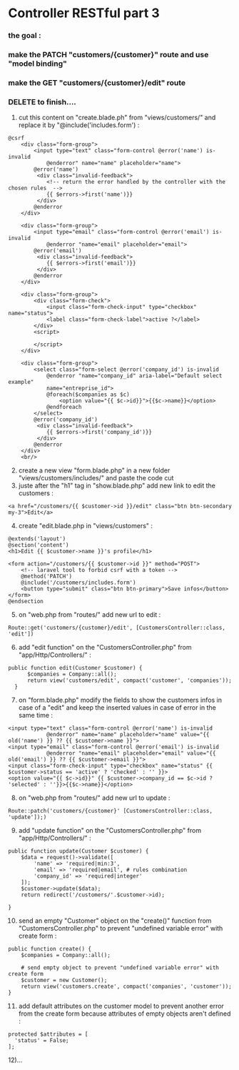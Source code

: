 # Controller RESTful part 3

### the goal :
### make the PATCH "customers/{customer}" route and use "model binding"
### make the GET "customers/{customer}/edit" route
### DELETE to finish....

1) cut this content on "create.blade.ph" from "views/customers/" and replace it by "@include('includes.form') :
~~~
@csrf
	<div class="form-group">
		<input type="text" class="form-control @error('name') is-invalid 
			@enderror" name="name" placeholder="name">
		@error('name')
		 <div class="invalid-feedback">
		 	<!-- return the error handled by the controller with the chosen rules  -->
      		{{ $errors->first('name')}}
   		 </div>
   		@enderror
   	</div>

	<div class="form-group">
		<input type="email" class="form-control @error('email') is-invalid 
			@enderror "name="email" placeholder="email">
		@error('email')
		 <div class="invalid-feedback">
      		{{ $errors->first('email')}}
   		 </div>
   		@enderror
	</div>

	<div class="form-group">
		<div class="form-check">
  			<input class="form-check-input" type="checkbox" name="status">
  			<label class="form-check-label">active ?</label>
		</div>
		<script>
			
		</script>
	</div>

	<div class="form-group">
		<select class="form-select @error('company_id') is-invalid 
			@enderror "name="company_id" aria-label="Default select example" 
			name="entreprise_id">
			@foreach($companies as $c)
		  		<option value="{{ $c->id}}">{{$c->name}}</option>
		 	@endforeach
		</select>
		@error('company_id')
		 <div class="invalid-feedback">
      		{{ $errors->first('company_id')}}
   		 </div>
   		@enderror
	</div>
	<br/>
~~~
2) create a new view "form.blade.php" in a new folder "views/customers/includes/" and paste the code cut
3) juste after the "h1" tag in "show.blade.php" add new link to edit the customers :
~~~
<a href="/customers/{{ $customer->id }}/edit" class="btn btn-secondary my-3">Edit</a>
~~~
4) create "edit.blade.php in "views/customers" :
~~~
@extends('layout')
@section('content')
<h1>Edit {{ $customer->name }}'s profile</h1>

<form action="/customers/{{ $customer->id }}" method="POST">
	<!-- laravel tool to forbid csrf with a token -->
	@method('PATCH')
	@include('/customers/includes.form')
	<button type="submit" class="btn btn-primary">Save infos</button>	
</form>
@endsection

~~~
5) on "web.php from "routes/" add new url to edit :
~~~
Route::get('customers/{customer}/edit', [CustomersController::class, 'edit'])
~~~
6) add "edit function" on the "CustomersController.php" from "app/Http/Controllers/" :
~~~
public function edit(Customer $customer) {
      $companies = Company::all();
      return view('customers/edit', compact('customer', 'companies'));
  }
~~~
7) on "form.blade.php" modify the fields to show the customers infos in case of a "edit"
and keep the inserted values in case of error in the same time :
~~~
<input type="text" class="form-control @error('name') is-invalid 
			@enderror" name="name" placeholder="name" value="{{ old('name') }} ?? {{ $customer->name }}">
<input type="email" class="form-control @error('email') is-invalid 
			@enderror "name="email" placeholder="email" value="{{ old('email') }} ?? {{ $customer->email }}">
<input class="form-check-input" type="checkbox" name="status" {{ $customer->status == 'active' ? 'checked' : '' }}>
<option value="{{ $c->id}}" {{ $customer->company_id == $c->id ? 'selected' : ''}}>{{$c->name}}</option>
~~~
8) on "web.php from "routes/" add new url to update :
~~~
Route::patch('customers/{customer}' [CustomersController::class, 'update']);)
~~~
9) add "update function" on the "CustomersController.php" from "app/Http/Controllers/" :
~~~
public function update(Customer $customer) {
    $data = request()->validate([
        'name' => 'required|min:3',
        'email' => 'required|email', # rules combination
        'company_id' => 'required|integer'
    ]);
    $customer->update($data);
    return redirect('/customers/'.$customer->id);

}
~~~
10) send an empty "Customer" object on the "create()" function from "CustomersController.php" to prevent "undefined variable error" with create form :
~~~
public function create() {
    $companies = Company::all();

    # send empty object to prevent "undefined variable error" with create form 
    $customer = new Customer();
    return view('customers.create', compact('companies', 'customer'));
}
~~~
11) add default attributes on the customer model to prevent another error from the create form because attributes of empty objects aren't defined :
~~~
protected $attributes = [
  'status' = False;
];
~~~
12)...
